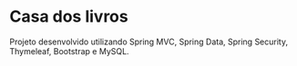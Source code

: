 # Casa dos livros

Projeto desenvolvido utilizando Spring MVC, Spring Data, Spring Security, Thymeleaf, Bootstrap e MySQL.
